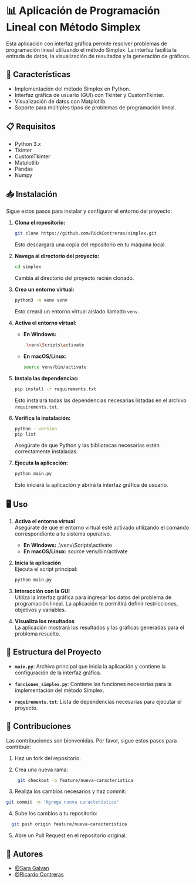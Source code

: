 # 📊 Aplicación de Programación Lineal con Método Simplex

Esta aplicación con interfaz gráfica permite resolver problemas de programación lineal utilizando el método Simplex. La interfaz facilita la entrada de datos, la visualización de resultados y la generación de gráficos.


## 🚀 Características

- Implementación del método Simplex en Python.
- Interfaz gráfica de usuario (GUI) con Tkinter y CustomTkinter.
- Visualización de datos con Matplotlib.
- Soporte para múltiples tipos de problemas de programación lineal.

## 📋 Requisitos

- Python 3.x
- Tkinter
- CustomTkinter
- Matplotlib
- Pandas
- Numpy

## 📥 Instalación

Sigue estos pasos para instalar y configurar el entorno del proyecto:

1. **Clona el repositorio:**
    ```bash
    git clone https://github.com/RickContreras/simplex.git
    ```
    Esto descargará una copia del repositorio en tu máquina local.

2. **Navega al directorio del proyecto:**
    ```bash
    cd simplex
    ```
    Cambia al directorio del proyecto recién clonado.

3. **Crea un entorno virtual:**
    ```bash
    python3 -m venv venv
    ```
    Esto creará un entorno virtual aislado llamado `venv`.

4. **Activa el entorno virtual:**
    - **En Windows:**
      ```bash
      .\venv\Scripts\activate
      ```
    - **En macOS/Linux:**
      ```bash
      source venv/bin/activate
      ```

5. **Instala las dependencias:**
    ```bash
    pip install -r requirements.txt
    ```
    Esto instalará todas las dependencias necesarias listadas en el archivo `requirements.txt`.

6. **Verifica la instalación:**
    ```bash
    python --version
    pip list
    ```
    Asegúrate de que Python y las bibliotecas necesarias estén correctamente instaladas.

7. **Ejecuta la aplicación:**
    ```bash
    python main.py
    ```
    Esto iniciará la aplicación y abrirá la interfaz gráfica de usuario.

## 🖥️ Uso

1. **Activa el entorno virtual**  
   Asegúrate de que el entorno virtual esté activado utilizando el comando correspondiente a tu sistema operativo.
    - **En Windows:** .\venv\Scripts\activate
    - **En macOS/Linux:** source venv/bin/activate

2. **Inicia la aplicación**  
   Ejecuta el script principal:
    ```bash
    python main.py
    ```

3. **Interacción con la GUI**  
   Utiliza la interfaz gráfica para ingresar los datos del problema de programación lineal. La aplicación te permitirá definir restricciones, objetivos y variables.

4. **Visualiza los resultados**  
   La aplicación mostrará los resultados y las gráficas generadas para el problema resuelto.

## 📁 Estructura del Proyecto

- **`main.py`**: Archivo principal que inicia la aplicación y contiene la configuración de la interfaz gráfica.

- **`funciones_simplex.py`**: Contiene las funciones necesarias para la implementación del método Simplex.

- **`requirements.txt`**: Lista de dependencias necesarias para ejecutar el proyecto.

## 🤝 Contribuciones

Las contribuciones son bienvenidas. Por favor, sigue estos pasos para contribuir:

1. Haz un fork del repositorio.

2. Crea una nueva rama:
   ```bash
    git checkout -b feature/nueva-caracteristica
   ```

3. Realiza los cambios necesarios y haz commit:
  ```bash
  git commit -m 'Agrega nueva característica'
  ```

4. Sube los cambios a tu repositorio:
  ```bash
    git push origin feature/nueva-caracteristica
  ```

5. Abre un Pull Request en el repositorio original.

## 👤 Autores

- [@Sara Galvan](https://github.com/galvanic90)
- [@Ricardo Contreras](https://github.com/Ricardoy568)